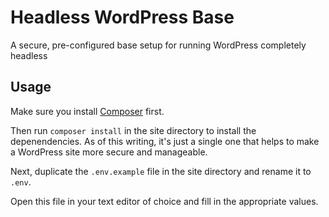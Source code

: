 # Headless WordPress Base

A secure, pre-configured base setup for running WordPress completely headless

## Usage

Make sure you install [Composer](https://getcomposer.org/) first.

Then run `composer install` in the site directory to install the depenendencies. As of this writing, it's just a single one that helps to make a WordPress site more secure and manageable.

Next, duplicate the `.env.example` file in the site directory and rename it to `.env`. 

Open this file in your text editor of choice and fill in the appropriate values.
